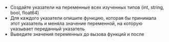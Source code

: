 - Создайте указатели на переменные всех изученных типов (int, string, bool, float64)
- Для каждого указатели опишите функцию, которая бы принимала этот указатель и меняла значение переменной, на которую указывает переданный указатель
- Выведите значения переменных до вызова функций и после

